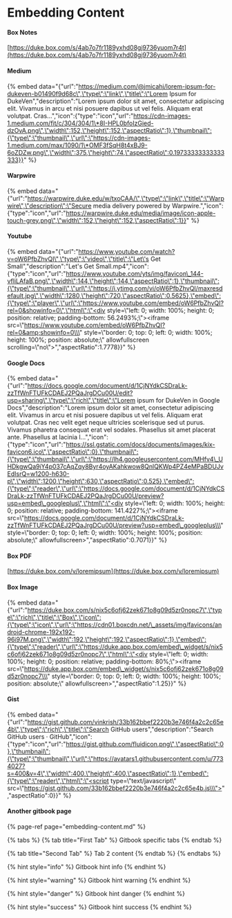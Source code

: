 # Embedding Content

####  Box Notes

[https://duke.box.com/s/4ab7o7fr1189yxhd08gj9736yuom7r4t](https://duke.box.com/s/4ab7o7fr1189yxhd08gj9736yuom7r4t)

#### Medium

{% embed data="{\"url\":\"https://medium.com/@jmicahj/lorem-ipsum-for-dukeven-b01490f9d68c\",\"type\":\"link\",\"title\":\"Lorem Ipsum for DukeVen\",\"description\":\"Lorem ipsum dolor sit amet, consectetur adipiscing elit. Vivamus in arcu et nisi posuere dapibus ut vel felis. Aliquam erat volutpat. Cras…\",\"icon\":{\"type\":\"icon\",\"url\":\"https://cdn-images-1.medium.com/fit/c/304/304/1\*8I-HPL0bfoIzGied-dzOvA.png\",\"width\":152,\"height\":152,\"aspectRatio\":1},\"thumbnail\":{\"type\":\"thumbnail\",\"url\":\"https://cdn-images-1.medium.com/max/1090/1\*OMF3fSqH8t4xBJ9-6oZDZw.png\",\"width\":375,\"height\":74,\"aspectRatio\":0.19733333333333333}}" %}

#### Warpwire



{% embed data="{\"url\":\"https://warpwire.duke.edu/w/txoCAA/\",\"type\":\"link\",\"title\":\"Warpwire\",\"description\":\"Secure media delivery powered by Warpwire.\",\"icon\":{\"type\":\"icon\",\"url\":\"https://warpwire.duke.edu/media/image/icon-apple-touch-grey.png\",\"width\":152,\"height\":152,\"aspectRatio\":1}}" %}

#### Youtube

{% embed data="{\"url\":\"https://www.youtube.com/watch?v=oW6PfbZhvQI\",\"type\":\"video\",\"title\":\"Let\'s Get Small\",\"description\":\"Let\'s Get Small.mp4\",\"icon\":{\"type\":\"icon\",\"url\":\"https://www.youtube.com/yts/img/favicon\_144-vfliLAfaB.png\",\"width\":144,\"height\":144,\"aspectRatio\":1},\"thumbnail\":{\"type\":\"thumbnail\",\"url\":\"https://i.ytimg.com/vi/oW6PfbZhvQI/maxresdefault.jpg\",\"width\":1280,\"height\":720,\"aspectRatio\":0.5625},\"embed\":{\"type\":\"player\",\"url\":\"https://www.youtube.com/embed/oW6PfbZhvQI?rel=0&showinfo=0\",\"html\":\"<div style=\\\"left: 0; width: 100%; height: 0; position: relative; padding-bottom: 56.2493%;\\\"><iframe src=\\\"https://www.youtube.com/embed/oW6PfbZhvQI?rel=0&amp;showinfo=0\\\" style=\\\"border: 0; top: 0; left: 0; width: 100%; height: 100%; position: absolute;\\\" allowfullscreen scrolling=\\\"no\\\"></iframe></div>\",\"aspectRatio\":1.7778}}" %}

#### Google Docs

{% embed data="{\"url\":\"https://docs.google.com/document/d/1CjNYdkCSDraLk-zzTfWnFTUFkCDAEJ2PQaJrgDCu00U/edit?usp=sharing\",\"type\":\"rich\",\"title\":\"Lorem ipsum for DukeVen in Google Docs\",\"description\":\"Lorem ipsum dolor sit amet, consectetur adipiscing elit. Vivamus in arcu et nisi posuere dapibus ut vel felis. Aliquam erat volutpat. Cras nec velit eget neque ultricies scelerisque sed ut purus. Vivamus pharetra consequat erat vel sodales. Phasellus sit amet placerat ante. Phasellus at lacinia l...\",\"icon\":{\"type\":\"icon\",\"url\":\"https://ssl.gstatic.com/docs/documents/images/kix-favicon6.ico\",\"aspectRatio\":0},\"thumbnail\":{\"type\":\"thumbnail\",\"url\":\"https://lh4.googleusercontent.com/MHfv4\_UHDkgwQa9iY4p037cAqZqy8Byr4oyAKahkwow8QnlQKWp4PZ4eMPaBDUJvEdIsrQ=w1200-h630-p\",\"width\":1200,\"height\":630,\"aspectRatio\":0.525},\"embed\":{\"type\":\"reader\",\"url\":\"https://docs.google.com/document/d/1CjNYdkCSDraLk-zzTfWnFTUFkCDAEJ2PQaJrgDCu00U/preview?usp=embed\_googleplus\",\"html\":\"<div style=\\\"left: 0; width: 100%; height: 0; position: relative; padding-bottom: 141.4227%;\\\"><iframe src=\\\"https://docs.google.com/document/d/1CjNYdkCSDraLk-zzTfWnFTUFkCDAEJ2PQaJrgDCu00U/preview?usp=embed\_googleplus\\\" style=\\\"border: 0; top: 0; left: 0; width: 100%; height: 100%; position: absolute;\\\" allowfullscreen></iframe></div>\",\"aspectRatio\":0.7071}}" %}

#### Box PDF

[https://duke.box.com/v/loremipsum](https://duke.box.com/v/loremipsum)

#### Box Image

{% embed data="{\"url\":\"https://duke.box.com/s/nix5c6ofj62zek671o8g09d5zr0nopc7\",\"type\":\"rich\",\"title\":\"Box\",\"icon\":{\"type\":\"icon\",\"url\":\"https://cdn01.boxcdn.net/\_assets/img/favicons/android-chrome-192x192-96i97M.png\",\"width\":192,\"height\":192,\"aspectRatio\":1},\"embed\":{\"type\":\"reader\",\"url\":\"https://duke.app.box.com/embed\_widget/s/nix5c6ofj62zek671o8g09d5zr0nopc7\",\"html\":\"<div style=\\\"left: 0; width: 100%; height: 0; position: relative; padding-bottom: 80%;\\\"><iframe src=\\\"https://duke.app.box.com/embed\_widget/s/nix5c6ofj62zek671o8g09d5zr0nopc7\\\" style=\\\"border: 0; top: 0; left: 0; width: 100%; height: 100%; position: absolute;\\\" allowfullscreen></iframe></div>\",\"aspectRatio\":1.25}}" %}

#### Gist

{% embed data="{\"url\":\"https://gist.github.com/vinkrish/33b162bbef2220b3e746f4a2c2c65e4b\",\"type\":\"rich\",\"title\":\"Search GitHub users\",\"description\":\"Search GitHub users · GitHub\",\"icon\":{\"type\":\"icon\",\"url\":\"https://gist.github.com/fluidicon.png\",\"aspectRatio\":0},\"thumbnail\":{\"type\":\"thumbnail\",\"url\":\"https://avatars1.githubusercontent.com/u/7734027?s=400&v=4\",\"width\":400,\"height\":400,\"aspectRatio\":1},\"embed\":{\"type\":\"reader\",\"html\":\"<script type=\\\"text/javascript\\\" src=\\\"https://gist.github.com/33b162bbef2220b3e746f4a2c2c65e4b.js\\\"></script>\",\"aspectRatio\":0}}" %}

#### Another gitbook page

{% page-ref page="embedding-content.md" %}

{% tabs %}
{% tab title="First Tab" %}
Gitbook specific tabs
{% endtab %}

{% tab title="Second Tab" %}
Tab 2 content
{% endtab %}
{% endtabs %}

{% hint style="info" %}
Gitbook hint info
{% endhint %}

{% hint style="warning" %}
Gitbook hint warning
{% endhint %}

{% hint style="danger" %}
Gitbook hint danger
{% endhint %}

{% hint style="success" %}
Gitbook hint success
{% endhint %}

